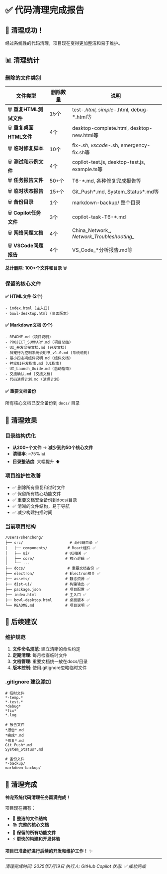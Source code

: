 # ✅ 代码清理完成报告

## 🎉 清理成功！

经过系统性的代码清理，项目现在变得更加整洁和易于维护。

## 📊 清理统计

### 删除的文件类别

| 文件类型 | 删除数量 | 说明 |
|---------|---------|------|
| 🗑️ **重复HTML测试文件** | 15个 | test-*.html, simple-*.html, debug-*.html等 |
| 🗑️ **重复桌面HTML文件** | 4个 | desktop-complete.html, desktop-new.html等 |
| 🗑️ **临时修复脚本** | 10个 | fix-*.sh, vscode-*.sh, emergency-fix.sh等 |
| 🗑️ **测试和示例文件** | 4个 | copilot-test.js, desktop-test.js, example.ts等 |
| 🗑️ **任务报告文件** | 50+个 | T6-*.md, 各种修复完成报告等 |
| 🗑️ **临时状态报告** | 15+个 | Git_Push*.md, System_Status*.md等 |
| 🗑️ **备份目录** | 1个 | markdown-backup/ 整个目录 |
| 🗑️ **Copilot任务文件** | 3个 | copilot-task-T6-*.md |
| 🗑️ **网络问题文档** | 4个 | China_Network_*, Network_Troubleshooting_* |
| 🗑️ **VSCode问题报告** | 4个 | VS_Code_*分析报告.md等 |

**总计删除**: **100+个文件和目录** 🗑️

### 保留的核心文件

#### ✅ HTML文件 (2个)
```
- index.html (主入口)
- bowl-desktop.html (桌面版本)
```

#### ✅ Markdown文档 (9个)
```
- README.md (项目说明)
- PROJECT_SUMMARY.md (项目总结)
- UI_开发交接文档.md (开发文档)
- 神宠行为控制系统说明书_v1.0.md (系统说明)
- 最小四态碗组件说明.md (组件文档)
- 神宠UI开发指南.md (UI指南)
- UI_Launch_Guide.md (启动指南)
- 交接确认.md (交接文档)
- 代码清理计划.md (清理计划)
```

#### ✅ 重要文档备份
所有核心文档已安全备份到 `docs/` 目录

## 🎯 清理效果

### 目录结构优化
- **从200+个文件** → **减少到约50个核心文件**
- **清理率**: ~75% 📊
- **目录整洁度**: 大幅提升 ⬆️

### 项目维护性改善
- ✅ 删除所有重复和过时文件
- ✅ 保留所有核心功能文件
- ✅ 重要文档安全备份到docs/目录
- ✅ 清晰的文件结构，易于导航
- ✅ 减少构建扫描时间

### 当前项目结构
```
/Users/shenchong/
├── src/                     # 源代码目录 ✅
│   ├── components/         # React组件 ✅
│   ├── ui/                # UI相关 ✅
│   ├── core/              # 核心逻辑 ✅
│   └── ...
├── docs/                   # 重要文档备份 ✅
├── electron/              # Electron相关 ✅
├── assets/                # 静态资源 ✅
├── dist-ui/               # 构建输出 ✅
├── package.json           # 项目配置 ✅
├── index.html             # 主入口 ✅
├── bowl-desktop.html      # 桌面版本 ✅
└── README.md              # 项目说明 ✅
```

## 🚀 后续建议

### 维护规范
1. **文件命名规范**: 建立清晰的命名约定
2. **定期清理**: 每月检查临时文件
3. **文档管理**: 重要文档统一放在docs/目录
4. **版本控制**: 使用.gitignore忽略临时文件

### .gitignore 建议添加
```gitignore
# 临时文件
*-temp.*
*-test.*
*debug*
*fix*
*.log

# 报告文件
*报告*.md
*完成*.md
*修复*.md
Git_Push*.md
System_Status*.md

# 备份文件
*-backup/
markdown-backup/
```

## 🎊 清理完成

**神宠系统代码清理任务圆满完成！** 

项目现在拥有：
- 🧹 **整洁的文件结构**
- 📚 **完整的核心文档**
- 🔧 **保留的所有功能文件**
- ⚡ **更快的构建和开发体验**

**项目已准备好进行后续的开发和维护工作！** ✨

---
*清理完成时间: 2025年7月19日*
*执行人: GitHub Copilot*
*状态: ✅ 成功完成*
